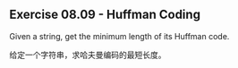 ## Exercise 08.09 - Huffman Coding

Given a string, get the minimum length of its Huffman code.

给定一个字符串，求哈夫曼编码的最短长度。
